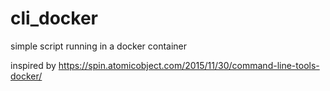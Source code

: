 # cli_docker

simple script running in a docker container

inspired by https://spin.atomicobject.com/2015/11/30/command-line-tools-docker/
